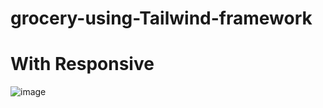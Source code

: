 # grocery-using-Tailwind-framework

# With Responsive 

![image](https://github.com/OMAR-ABU-SNINEH/grocery-using-Tailwind-framework/assets/85748576/7f66e4ab-0ea2-4edd-91d0-aa1aa70d6c20)
